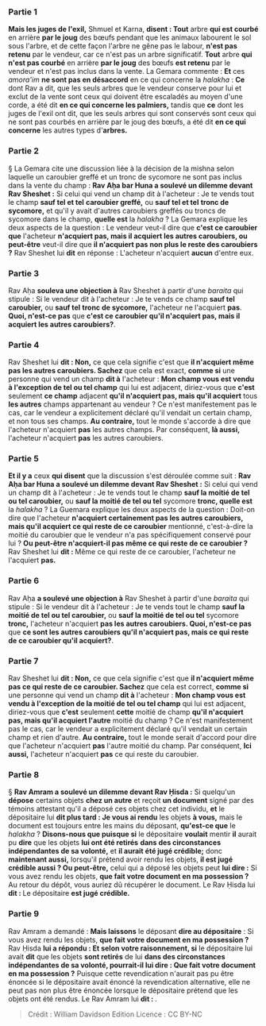 
### Partie 1
<b>Mais les juges de l'exil,</b> Shmuel et Karna, <b>disent : Tout</b> arbre <b>qui est courbé</b> en arrière <b>par le joug</b> des bœufs pendant que les animaux labourent le sol sous l'arbre, et de cette façon l'arbre ne gêne pas le labour, <b>n'est pas retenu</b> par le vendeur, car ce n'est pas un arbre significatif. <b>Tout</b> arbre <b>qui n'est pas courbé</b> en arrière <b>par le joug</b> des bœufs <b>est retenu</b> par le vendeur et n'est pas inclus dans la vente. La Gemara commente : <b>Et</b> ces <i>amora'im</i> <b>ne sont pas en désaccord</b> en ce qui concerne la <i>halakha</i> : <b>Ce</b> dont Rav a dit, que les seuls arbres que le vendeur conserve pour lui et exclut de la vente sont ceux qui doivent être escaladés au moyen d'une corde, a été dit <b>en ce qui concerne les palmiers,</b> tandis que <b>ce</b> dont les juges de l'exil ont dit, que les seuls arbres qui sont conservés sont ceux qui ne sont pas courbés en arrière par le joug des bœufs, a été dit <b>en ce qui concerne</b> les autres types d'<b>arbres.</b>

### Partie 2
§ La Gemara cite une discussion liée à la décision de la mishna selon laquelle un caroubier greffé et un tronc de sycomore ne sont pas inclus dans la vente du champ : <b>Rav Aḥa bar Huna a soulevé un dilemme devant Rav Sheshet :</b> Si celui qui vend un champ dit à l'acheteur : Je te vends tout le champ <b>sauf tel et tel</b> <b>caroubier greffé,</b> ou <b>sauf tel et tel</b> <b>tronc de sycomore,</b> et qu'il y avait d'autres caroubiers greffés ou troncs de sycomore dans le champ, <b>quelle est</b> la <i>halakha</i> ? La Gemara explique les deux aspects de la question : Le vendeur veut-il dire que <b>c'est ce caroubier que</b> l'acheteur <b>n'acquiert pas, mais il acquiert les autres caroubiers, ou peut-être</b> veut-il dire que <b>il n'acquiert pas non plus le reste des caroubiers ?</b> Rav Sheshet lui <b>dit</b> en réponse : L'acheteur n'acquiert <b>aucun</b> d'entre eux.

### Partie 3
Rav Aḥa <b>souleva une objection à</b> Rav Sheshet à partir d'une <i>baraita</i> qui stipule : Si le vendeur dit à l'acheteur : Je te vends ce champ <b>sauf tel caroubier,</b> ou <b>sauf tel</b> <b>tronc de sycomore,</b> l'acheteur ne l'acquiert <b>pas</b>. <b>Quoi, n'est-ce pas</b> que <b>c'est ce caroubier qu'il n'acquiert pas, mais il acquiert les autres caroubiers?</b>.

### Partie 4
Rav Sheshet lui <b>dit : Non,</b> ce que cela signifie c'est que <b>il n'acquiert même pas les autres caroubiers. Sachez</b> que cela est exact, <b>comme si</b> une personne qui vend un champ <b>dit à</b> l'acheteur : <b>Mon champ vous est vendu à l'exception de tel ou tel champ</b> qui lui est adjacent, diriez-vous que <b>c'est</b> seulement <b>ce champ</b> adjacent <b>qu'il n'acquiert pas, mais qu'il acquiert</b> tous <b>les autres</b> champs appartenant au vendeur ? Ce n'est manifestement pas le cas, car le vendeur a explicitement déclaré qu'il vendait un certain champ, et non tous ses champs. <b>Au contraire,</b> tout le monde s'accorde à dire que l'acheteur n'acquiert <b>pas</b> les autres champs. Par conséquent, <b>là aussi,</b> l'acheteur n'acquiert <b>pas</b> les autres caroubiers.

### Partie 5
<b>Et il y a</b> ceux <b>qui disent</b> que la discussion s'est déroulée comme suit : <b>Rav Aḥa bar Huna a soulevé un dilemme devant Rav Sheshet :</b> Si celui qui vend un champ dit à l'acheteur : Je te vends tout le champ <b>sauf la moitié de tel ou tel caroubier,</b> ou <b>sauf la moitié de tel ou tel</b> sycomore <b>tronc, quelle est</b> la <i>halakha</i> ? La Guemara explique les deux aspects de la question : Doit-on dire que l'acheteur <b>n'acquiert certainement pas les autres caroubiers, mais qu'il acquiert ce qui reste de ce caroubier</b> mentionné, c'est-à-dire la moitié du caroubier que le vendeur n'a pas spécifiquement conservé pour lui ? <b>Ou peut-être n'acquiert-il pas même ce qui reste de ce caroubier ?</b> Rav Sheshet lui <b>dit : </b> Même ce qui reste de ce caroubier, l'acheteur ne l'acquiert <b>pas.</b>

### Partie 6
Rav Aḥa <b>a soulevé une objection à</b> Rav Sheshet à partir d'une <i>baraita</i> qui stipule : Si le vendeur dit à l'acheteur : Je te vends tout le champ <b>sauf la moitié de tel ou tel caroubier,</b> ou <b>sauf la moitié de tel ou tel</b> sycomore <b>tronc,</b> l'acheteur n'acquiert <b>pas les autres caroubiers. Quoi, n'est-ce pas</b> que <b>ce sont les autres caroubiers qu'il n'acquiert pas, mais ce qui reste de ce caroubier qu'il acquiert?</b>.

### Partie 7
Rav Sheshet lui <b>dit : Non,</b> ce que cela signifie c'est que <b>il n'acquiert même pas ce qui reste de ce caroubier. Sachez</b> que cela est correct, <b>comme si</b> une personne qui vend un champ <b>dit à</b> l'acheteur : <b>Mon champ vous est vendu à l'exception de la moitié de tel ou tel champ</b> qui lui est adjacent, diriez-vous que <b>c'est</b> seulement <b>cette</b> moitié de champ <b>qu'il n'acquiert pas, mais qu'il acquiert l'autre</b> moitié du champ ? Ce n'est manifestement pas le cas, car le vendeur a explicitement déclaré qu'il vendait un certain champ et rien d'autre. <b>Au contraire,</b> tout le monde serait d'accord pour dire que l'acheteur n'acquiert <b>pas</b> l'autre moitié du champ. Par conséquent, <b>Ici aussi,</b> l'acheteur n'acquiert <b>pas</b> ce qui reste du caroubier.

### Partie 8
§ <b>Rav Amram a soulevé un dilemme devant Rav Ḥisda :</b> Si quelqu'un <b>dépose</b> certains objets <b>chez un autre</b> et reçoit <b>un document</b> signé par des témoins attestant qu'il a déposé ces objets chez cet individu, <b>et</b> le dépositaire lui <b>dit plus tard : Je vous ai rendu</b> les objets <b>à vous,</b> mais le document est toujours entre les mains du déposant, <b>qu'est-ce que</b> le <i>halakha</i> ? <b>Disons-nous que puisque si</b> le dépositaire <b>voulait</b> mentir <b>il</b> aurait pu <b>dire</b> que les objets <b>lui ont été retirés</b> <b>dans des circonstances indépendantes de sa volonté,</b> et <b>il aurait été jugé crédible;</b> donc <b>maintenant aussi,</b> lorsqu'il prétend avoir rendu les objets, <b>il est jugé crédible aussi ? Ou peut-être,</b> celui qui a déposé les objets peut <b>lui dire :</b> Si vous avez rendu les objets, <b>que fait votre document en ma possession ?</b> Au retour du dépôt, vous auriez dû récupérer le document. Le Rav Ḥisda lui <b>dit : </b> Le dépositaire <b>est jugé crédible.</b>

### Partie 9
Rav Amram a demandé : <b>Mais laissons</b> le déposant <b>dire au dépositaire</b> : Si vous avez rendu les objets, <b>que fait votre document en ma possession ?</b> Rav Ḥisda <b>lui a répondu : Et selon votre raisonnement, si</b> le dépositaire lui avait <b>dit</b> que les objets <b>sont retirés</b> de lui <b>dans des circonstances indépendantes de sa volonté, pourrait-il lui dire : Que fait votre document en ma possession ?</b> Puisque cette revendication n'aurait pas pu être énoncée si le dépositaire avait énoncé la revendication alternative, elle ne peut pas non plus être énoncée lorsque le dépositaire prétend que les objets ont été rendus. Le Rav Amram lui <b>dit : </b>.

>Crédit : William Davidson Edition
>Licence : CC BY-NC